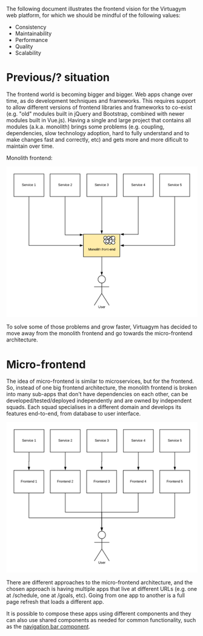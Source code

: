 The following document illustrates the frontend vision for the Virtuagym web platform, for which we should be mindful of the following values:

- Consistency
- Maintainability
- Performance
- Quality
- Scalability

# Previous/? situation

The frontend world is becoming bigger and bigger. Web apps change over time, as do development techniques and frameworks. This requires support to allow different versions of frontend libraries and frameworks to co-exist (e.g. "old" modules built in jQuery and Bootstrap, combined with newer modules built in Vue.js). Having a single and large project that contains all modules (a.k.a. monolith) brings some problems (e.g. coupling, dependencies, slow technology adoption, hard to fully understand and to make changes fast and correctly, etc) and gets more and more dificult to maintain over time.

Monolith frontend:

![Monolith frontend](https://raw.githubusercontent.com/AndersonMamede/temp-files/master/vision/monolith-front-end.png)

To solve some of those problems and grow faster, Virtuagym has decided to move away from the monolith frontend and go towards the micro-frontend architecture.

# Micro-frontend

The idea of micro-frontend is similar to microservices, but for the frontend. So, instead of one big frontend architecture, the monolith frontend is broken into many sub-apps that don't have dependencies on each other, can be developed/tested/deployed independently and are owned by independent squads. Each squad specialises in a different domain and develops its features end-to-end, from database to user interface.

![Micro-frontend](https://raw.githubusercontent.com/AndersonMamede/temp-files/master/vision/micro-frontend.png)

There are different approaches to the micro-frontend architecture, and the chosen approach is having multiple apps that live at different URLs (e.g. one at /schedule, one at /goals, etc). Going from one app to another is a full page refresh that loads a different app.

It is possible to compose these apps using different components and they can also use shared components as needed for common functionality, such as the [navigation bar component](https://git.digifit.in/frontend-developer/vue-package-navigation-bar).
